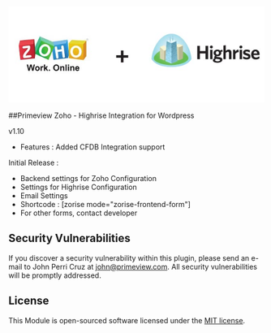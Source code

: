 <p align="left">
<img src="https://raw.githubusercontent.com/johnperricruz/zorise/master/zorise.jpg">
</p>

##Primeview Zoho - Highrise Integration for Wordpress

v1.10
- Features : Added CFDB Integration support

Initial Release : 
- Backend settings for Zoho Configuration
- Settings for Highrise Configuration
- Email Settings
- Shortcode : [zorise mode="zorise-frontend-form"]
- For other forms, contact developer

## Security Vulnerabilities

If you discover a security vulnerability within this plugin, please send an e-mail to John Perri Cruz at john@primeview.com. All security vulnerabilities will be promptly addressed.

## License

This Module is open-sourced software licensed under the [MIT license](http://opensource.org/licenses/MIT).
